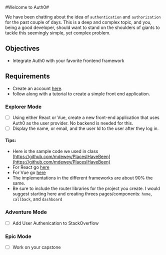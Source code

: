 #Welcome to Auth0#

We have been chatting about the idea of `authentication` and `authorization` for the past couple of days. This is a deep and complex topic, and you, being a good developer, should want to stand on the shoulders of giants to tackle this seemingly simple, yet complex problem.

## Objectives

- Integrate Auth0 with your favorite frontend framework

## Requirements

- Create an account [here](https://auth0.com).
- follow along with a tutorial to create a simple front end application.

### Explorer Mode

- [ ] Using either React or Vue, create a new front-end application that uses Auth0 as the user provider. No backend is needed for this.
- [ ] Display the name, or email, and the user Id to the user after they log in.

#### Tips:

- Here is the sample code we used in class [https://github.com/mdewey/PlacesIHaveBeen](https://github.com/mdewey/PlacesIHaveBeen)
- For React go [here](https://auth0.com/docs/quickstart/spa/react)
- For Vue go [here](https://auth0.com/docs/quickstart/spa/vuejs)
- The implementations in the different frameworks are about 90% the same.
- Be sure to include the router libraries for the project you create. I would suggest starting here and creating threes pages/components: `home`, `callback`, and `dashboard`

### Adventure Mode

- [ ] Add User Authenication to StackOverflow

### Epic Mode

- [ ] Work on your capstone
